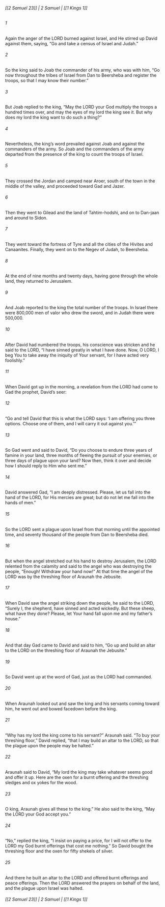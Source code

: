 ###### [[2 Samuel 23]] | 2 Samuel | [[1 Kings 1]]

###### 1
Again the anger of the LORD burned against Israel, and He stirred up David against them, saying, “Go and take a census of Israel and Judah.”
###### 2
So the king said to Joab the commander of his army, who was with him, “Go now throughout the tribes of Israel from Dan to Beersheba and register the troops, so that I may know their number.”
###### 3
But Joab replied to the king, “May the LORD your God multiply the troops a hundred times over, and may the eyes of my lord the king see it. But why does my lord the king want to do such a thing?”
###### 4
Nevertheless, the king’s word prevailed against Joab and against the commanders of the army. So Joab and the commanders of the army departed from the presence of the king to count the troops of Israel.
###### 5
They crossed the Jordan and camped near Aroer, south of the town in the middle of the valley, and proceeded toward Gad and Jazer.
###### 6
Then they went to Gilead and the land of Tahtim-hodshi, and on to Dan-jaan and around to Sidon.
###### 7
They went toward the fortress of Tyre and all the cities of the Hivites and Canaanites. Finally, they went on to the Negev of Judah, to Beersheba.
###### 8
At the end of nine months and twenty days, having gone through the whole land, they returned to Jerusalem.
###### 9
And Joab reported to the king the total number of the troops. In Israel there were 800,000 men of valor who drew the sword, and in Judah there were 500,000.
###### 10
After David had numbered the troops, his conscience was stricken and he said to the LORD, “I have sinned greatly in what I have done. Now, O LORD, I beg You to take away the iniquity of Your servant, for I have acted very foolishly.”
###### 11
When David got up in the morning, a revelation from the LORD had come to Gad the prophet, David’s seer:
###### 12
“Go and tell David that this is what the LORD says: ‘I am offering you three options. Choose one of them, and I will carry it out against you.’”
###### 13
So Gad went and said to David, “Do you choose to endure three years of famine in your land, three months of fleeing the pursuit of your enemies, or three days of plague upon your land? Now then, think it over and decide how I should reply to Him who sent me.”
###### 14
David answered Gad, “I am deeply distressed. Please, let us fall into the hand of the LORD, for His mercies are great; but do not let me fall into the hands of men.”
###### 15
So the LORD sent a plague upon Israel from that morning until the appointed time, and seventy thousand of the people from Dan to Beersheba died.
###### 16
But when the angel stretched out his hand to destroy Jerusalem, the LORD relented from the calamity and said to the angel who was destroying the people, “Enough! Withdraw your hand now!” At that time the angel of the LORD was by the threshing floor of Araunah the Jebusite.
###### 17
When David saw the angel striking down the people, he said to the LORD, “Surely I, the shepherd, have sinned and acted wickedly. But these sheep, what have they done? Please, let Your hand fall upon me and my father’s house.”
###### 18
And that day Gad came to David and said to him, “Go up and build an altar to the LORD on the threshing floor of Araunah the Jebusite.”
###### 19
So David went up at the word of Gad, just as the LORD had commanded.
###### 20
When Araunah looked out and saw the king and his servants coming toward him, he went out and bowed facedown before the king.
###### 21
“Why has my lord the king come to his servant?” Araunah said. “To buy your threshing floor,” David replied, “that I may build an altar to the LORD, so that the plague upon the people may be halted.”
###### 22
Araunah said to David, “My lord the king may take whatever seems good and offer it up. Here are the oxen for a burnt offering and the threshing sledges and ox yokes for the wood.
###### 23
O king, Araunah gives all these to the king.” He also said to the king, “May the LORD your God accept you.”
###### 24
“No,” replied the king, “I insist on paying a price, for I will not offer to the LORD my God burnt offerings that cost me nothing.” So David bought the threshing floor and the oxen for fifty shekels of silver.
###### 25
And there he built an altar to the LORD and offered burnt offerings and peace offerings. Then the LORD answered the prayers on behalf of the land, and the plague upon Israel was halted.

###### [[2 Samuel 23]] | 2 Samuel | [[1 Kings 1]]
